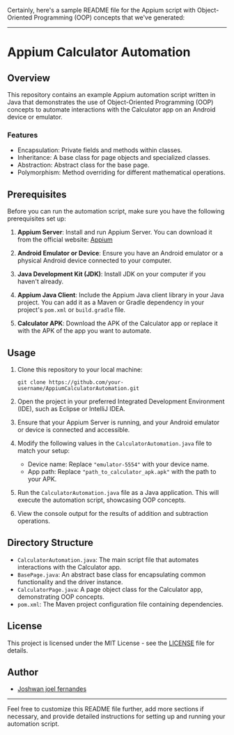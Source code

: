 Certainly, here's a sample README file for the Appium script with Object-Oriented Programming (OOP) concepts that we've generated:

---

# Appium Calculator Automation

## Overview

This repository contains an example Appium automation script written in Java that demonstrates the use of Object-Oriented Programming (OOP) concepts to automate interactions with the Calculator app on an Android device or emulator.

### Features

- Encapsulation: Private fields and methods within classes.
- Inheritance: A base class for page objects and specialized classes.
- Abstraction: Abstract class for the base page.
- Polymorphism: Method overriding for different mathematical operations.

## Prerequisites

Before you can run the automation script, make sure you have the following prerequisites set up:

1. **Appium Server**: Install and run Appium Server. You can download it from the official website: [Appium](http://appium.io/)

2. **Android Emulator or Device**: Ensure you have an Android emulator or a physical Android device connected to your computer.

3. **Java Development Kit (JDK)**: Install JDK on your computer if you haven't already.

4. **Appium Java Client**: Include the Appium Java client library in your Java project. You can add it as a Maven or Gradle dependency in your project's `pom.xml` or `build.gradle` file.

5. **Calculator APK**: Download the APK of the Calculator app or replace it with the APK of the app you want to automate.

## Usage

1. Clone this repository to your local machine:

   ```
   git clone https://github.com/your-username/AppiumCalculatorAutomation.git
   ```

2. Open the project in your preferred Integrated Development Environment (IDE), such as Eclipse or IntelliJ IDEA.

3. Ensure that your Appium Server is running, and your Android emulator or device is connected and accessible.

4. Modify the following values in the `CalculatorAutomation.java` file to match your setup:
   - Device name: Replace `"emulator-5554"` with your device name.
   - App path: Replace `"path_to_calculator_apk.apk"` with the path to your APK.

5. Run the `CalculatorAutomation.java` file as a Java application. This will execute the automation script, showcasing OOP concepts.

6. View the console output for the results of addition and subtraction operations.

## Directory Structure

- `CalculatorAutomation.java`: The main script file that automates interactions with the Calculator app.
- `BasePage.java`: An abstract base class for encapsulating common functionality and the driver instance.
- `CalculatorPage.java`: A page object class for the Calculator app, demonstrating OOP concepts.
- `pom.xml`: The Maven project configuration file containing dependencies.

## License

This project is licensed under the MIT License - see the [LICENSE](LICENSE) file for details.

## Author

- [Joshwan joel fernandes](https://github.com/Joshwanjoel04)

---

Feel free to customize this README file further, add more sections if necessary, and provide detailed instructions for setting up and running your automation script.
